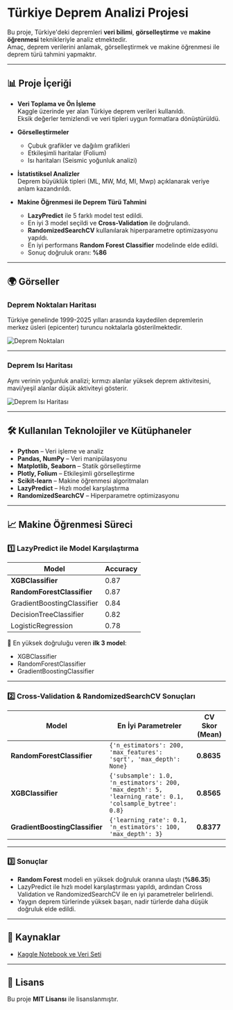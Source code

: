 # Türkiye Deprem Analizi Projesi

Bu proje, Türkiye'deki depremleri **veri bilimi**, **görselleştirme** ve **makine öğrenmesi** teknikleriyle analiz etmektedir.  
Amaç, deprem verilerini anlamak, görselleştirmek ve makine öğrenmesi ile deprem türü tahmini yapmaktır.

---

## 📊 Proje İçeriği

- **Veri Toplama ve Ön İşleme**  
  Kaggle üzerinde yer alan Türkiye deprem verileri kullanıldı.  
  Eksik değerler temizlendi ve veri tipleri uygun formatlara dönüştürüldü.

- **Görselleştirmeler**  
  - Çubuk grafikler ve dağılım grafikleri
  - Etkileşimli haritalar (Folium)
  - Isı haritaları (Seismic yoğunluk analizi)

- **İstatistiksel Analizler**  
  Deprem büyüklük tipleri (ML, MW, Md, MI, Mwp) açıklanarak veriye anlam kazandırıldı.

- **Makine Öğrenmesi ile Deprem Türü Tahmini**
  - **LazyPredict** ile 5 farklı model test edildi.
  - En iyi 3 model seçildi ve **Cross-Validation** ile doğrulandı.
  - **RandomizedSearchCV** kullanılarak hiperparametre optimizasyonu yapıldı.
  - En iyi performans **Random Forest Classifier** modelinde elde edildi.
  - Sonuç doğruluk oranı: **%86**

---

## 🌍 Görseller

### Deprem Noktaları Haritası
Türkiye genelinde 1999-2025 yılları arasında kaydedilen depremlerin merkez üsleri (epicenter) turuncu noktalarla gösterilmektedir.

![Deprem Noktaları](https://github.com/user-attachments/assets/9cf23a92-6cec-4253-8f95-77ea67eeb454)

---

### Deprem Isı Haritası
Aynı verinin yoğunluk analizi; kırmızı alanlar yüksek deprem aktivitesini, mavi/yeşil alanlar düşük aktiviteyi gösterir.

![Deprem Isı Haritası](https://github.com/user-attachments/assets/0a39bfcf-00c8-4295-ae87-f28fbb0da650)

---

## 🛠 Kullanılan Teknolojiler ve Kütüphaneler

- **Python** – Veri işleme ve analiz
- **Pandas, NumPy** – Veri manipülasyonu
- **Matplotlib, Seaborn** – Statik görselleştirme
- **Plotly, Folium** – Etkileşimli görselleştirme
- **Scikit-learn** – Makine öğrenmesi algoritmaları
- **LazyPredict** – Hızlı model karşılaştırma
- **RandomizedSearchCV** – Hiperparametre optimizasyonu

---

## 📈 Makine Öğrenmesi Süreci

### 1️⃣ LazyPredict ile Model Karşılaştırma

| Model | Accuracy |
|-------|----------|
| **XGBClassifier** | 0.87 |
| **RandomForestClassifier** | 0.87 |
| GradientBoostingClassifier | 0.84 |
| DecisionTreeClassifier | 0.82 |
| LogisticRegression | 0.78 |

📌 En yüksek doğruluğu veren **ilk 3 model**:  
- XGBClassifier  
- RandomForestClassifier  
- GradientBoostingClassifier  

---

### 2️⃣ Cross-Validation & RandomizedSearchCV Sonuçları

| Model | En İyi Parametreler | CV Skor (Mean) |
|-------|--------------------|---------------|
| **RandomForestClassifier** | `{'n_estimators': 200, 'max_features': 'sqrt', 'max_depth': None}` | **0.8635** |
| **XGBClassifier** | `{'subsample': 1.0, 'n_estimators': 200, 'max_depth': 5, 'learning_rate': 0.1, 'colsample_bytree': 0.8}` | **0.8565** |
| **GradientBoostingClassifier** | `{'learning_rate': 0.1, 'n_estimators': 100, 'max_depth': 3}` | **0.8377** |

---

### 3️⃣ Sonuçlar

- **Random Forest** modeli en yüksek doğruluk oranına ulaştı (**%86.35**)
- LazyPredict ile hızlı model karşılaştırması yapıldı, ardından Cross Validation ve RandomizedSearchCV ile en iyi parametreler belirlendi.
- Yaygın deprem türlerinde yüksek başarı, nadir türlerde daha düşük doğruluk elde edildi.

---

## 📌 Kaynaklar

- [Kaggle Notebook ve Veri Seti](https://www.kaggle.com/code/yarenzoul/t-rkiye-deprem-analizi)

---

## 📜 Lisans
Bu proje **MIT Lisansı** ile lisanslanmıştır.
